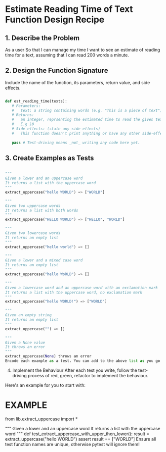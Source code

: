 # Estimate Reading Time of Text Function Design Recipe

## 1. Describe the Problem
As a user
So that I can manage my time
I want to see an estimate of reading time for a text, assuming that I can read 200 words a minute.

## 2. Design the Function Signature
Include the name of the function, its parameters, return value, and side effects.

 ```python

def est_reading_time(texts):
    # Parameters: 
    #   text: a string containing words (e.g. "This is a piece of text").
    # Returns: 
    #   an integer, reprsenting the estimated time to read the given text.
    #   E.g 10
    # Side effects: (state any side effects)
    #   This function doesn't print anything or have any other side-effects
  
    pass # Test-driving means _not_ writing any code here yet.
```
## 3. Create Examples as Tests

```Python

"""
Given a lower and an uppercase word
It returns a list with the uppercase word
"""
extract_uppercase("hello WORLD") => ["WORLD"]

"""
Given two uppercase words
It returns a list with both words
"""
extract_uppercase("HELLO WORLD") => ["HELLO", "WORLD"]

"""
Given two lowercase words
It returns an empty list
"""
extract_uppercase("hello world") => []

"""
Given a lower and a mixed case word
It returns an empty list
"""
extract_uppercase("hello WoRLD") => []

"""
Given a lowercase word and an uppercase word with an exclamation mark
It returns a list with the uppercase word, no exclamation mark
"""
extract_uppercase("hello WORLD!") => ["WORLD"]

"""
Given an empty string
It returns an empty list
"""
extract_uppercase("") => []

"""
Given a None value
It throws an error
"""
extract_uppercase(None) throws an error
Encode each example as a test. You can add to the above list as you go.

```
4. Implement the Behaviour
After each test you write, follow the test-driving process of red, green, refactor to implement the behaviour.

Here's an example for you to start with:

# EXAMPLE

from lib.extract_uppercase import *

"""
Given a lower and an uppercase word
It returns a list with the uppercase word
"""
def test_extract_uppercase_with_upper_then_lower():
    result = extract_uppercase("hello WORLD")
    assert result == ["WORLD"]
Ensure all test function names are unique, otherwise pytest will ignore them!